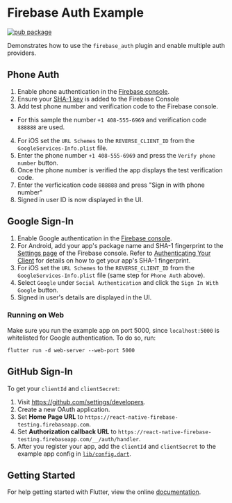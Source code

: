 # Firebase Auth Example

[![pub package](https://img.shields.io/pub/v/firebase_auth.svg)](https://pub.dev/packages/firebase_auth)

Demonstrates how to use the `firebase_auth` plugin and enable multiple auth providers.

## Phone Auth

1. Enable phone authentication in the [Firebase console]((https://console.firebase.google.com/u/0/project/_/authentication/providers)).
2. Ensure your [SHA-1 key](https://firebase.flutter.dev/docs/installation/android#generating-android-credentials) is added to the Firebase Console
3. Add test phone number and verification code to the Firebase console.
  - For this sample the number `+1 408-555-6969` and verification code `888888` are used.
4. For iOS set the `URL Schemes` to the `REVERSE_CLIENT_ID` from the `GoogleServices-Info.plist` file.
5. Enter the phone number `+1 408-555-6969` and press the `Verify phone number` button.
6. Once the phone number is verified the app displays the test
   verification code.
7. Enter the verficication code `888888` and press "Sign in with phone number"
8. Signed in user ID is now displayed in the UI.

## Google Sign-In

1. Enable Google authentication in the [Firebase console](https://console.firebase.google.com/u/0/project/_/authentication/providers).
2. For Android, add your app's package name and SHA-1 fingerprint to the [Settings page](https://console.firebase.google.com/project/_/settings/general) of the Firebase console. Refer to [Authenticating Your Client]('https://developers.google.com/android/guides/client-auth') for details on how to get your app's SHA-1 fingerprint.
3. For iOS set the `URL Schemes` to the `REVERSE_CLIENT_ID` from the `GoogleServices-Info.plist` file (same step for `Phone Auth` above).
4. Select `Google` under `Social Authentication` and click the `Sign In With Google` button.
5. Signed in user's details are displayed in the UI.

### Running on Web

Make sure you run the example app on port 5000, since `localhost:5000` is
whitelisted for Google authentication. To do so, run:

```
flutter run -d web-server --web-port 5000
```

## GitHub Sign-In
To get your `clientId` and `clientSecret`: 
1. Visit https://github.com/settings/developers.
2. Create a new OAuth application.
3. Set **Home Page URL** to `https://react-native-firebase-testing.firebaseapp.com`.
4. Set **Authorization callback URL** to `https://react-native-firebase-testing.firebaseapp.com/__/auth/handler`.
5. After you register your app, add the `clientId` and `clientSecret` to the example app config in [`lib/config.dart`](./lib/config.dart).


## Getting Started

For help getting started with Flutter, view the online
[documentation](http://flutter.io/).
